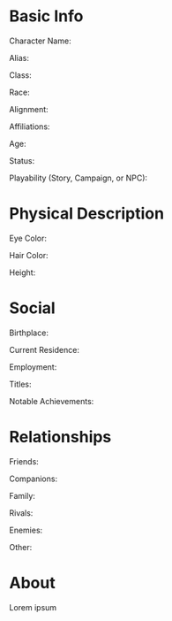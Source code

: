 # Basic Info
Character Name: 

Alias: 

Class: 

Race: 

Alignment: 

Affiliations: 

Age: 

Status: 

Playability (Story, Campaign, or NPC): 

# Physical Description
Eye Color: 

Hair Color: 

Height: 

# Social
Birthplace: 

Current Residence: 

Employment: 

Titles: 

Notable Achievements:

# Relationships
Friends: 

Companions: 

Family: 

Rivals: 

Enemies: 

Other: 

# About
  Lorem ipsum
